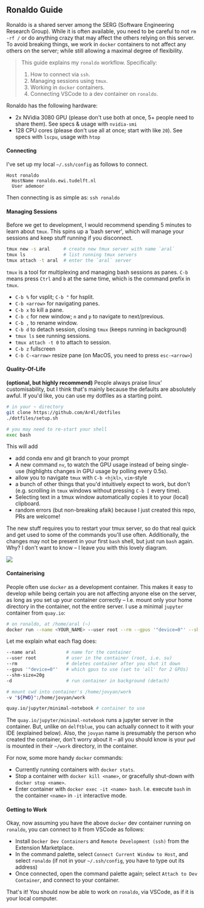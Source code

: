 ## Ronaldo Guide
Ronaldo is a shared server among the SERG (Software Engineering Research Group). While it is often available, you need to be careful to not `rm -rf /` or do anything crazy that may affect the others relying on this server. To avoid breaking things, we work in `docker` containers to not affect any others on the server; while still allowing a maximal degree of flexibility.

> This guide explains my `ronaldo` workflow. Specifically: 
> 1. How to connect via `ssh`. 
> 2. Managing sessions using `tmux`.
> 3. Working in `docker` containers. 
> 4. Connecting VSCode to a dev container on `ronaldo`. 

Ronaldo has the following hardware:
- 2x NVidia 3080 GPU (please don't use both at once, 5+ people need to share them).
  See specs & usage with `nvidia-smi`
- 128 CPU cores (please don't use all at once; start with like `20`).
  See specs with `lscpu`, usage with `htop`

#### Connecting
I've set up my local `~/.ssh/config` as follows to connect.

```
Host ronaldo
  HostName ronaldo.ewi.tudelft.nl
  User ademoor
```

Then connecting is as simple as: `ssh ronaldo`

#### Managing Sessions 
Before we get to development, I would recommend spending 5 minutes to learn about `tmux`. This spins up a 'bash server', which will manage your sessions and keep stuff running if you disconnect. 

```bash
tmux new -s aral     # create new tmux server with name `aral`
tmux ls              # list running tmux servers
tmux attach -t aral  # enter the `aral` server
```

`tmux` is a tool for multiplexing and managing bash sessions as panes. `C-b` means press `Ctrl` and `b` at the same time, which is the command prefix in `tmux`. 
- `C-b %` for vsplit; `C-b "` for hsplit.
- `C-b <arrow>` for navigating panes.
- `C-b x` to kill a pane. 
- `C-b c` for new window; `n` and `p` to navigate to next/previous. 
- `C-b ,` to rename window.
- `C-b d` to detach session, closing `tmux` (keeps running in background)
- `tmux ls` see running sessions. 
- `tmux attach -t 0` to attach to session.
- `C-b z` fullscreen
- `C-b C-<arrow>` resize pane (on MacOS, you need to press `esc-<arrow>`)

#### Quality-Of-Life
**(optional, but highly recommend)** People always praise linux' customisability, but I think that's mainly because the defaults are absolutely awful. If you'd like, you can use my dotfiles as a starting point. 

```bash
# in your ~ directory
git clone https://github.com/Ar4l/dotfiles 
./dotfiles/setup.sh

# you may need to re-start your shell
exec bash 
```

This will add 
- add conda env and git branch to your prompt
- A new command `nv`, to watch the GPU usage instead of being single-use (highlights changes in GPU usage by polling every 0.5s). 
- allow you to navigate `tmux` with `C-b <hjkl>`, `vim`-style
- a bunch of other things that you'd intuitively expect to work, but don't (e.g. scrolling in `tmux` windows without pressing `C-b [` every time). 
- Selecting text in a tmux window automatically copies it to your (local) clipboard. 
- random errors (but non-breaking afaik) because I just created this repo, PRs are welcome!

The new stuff requires you to restart your tmux server, so do that real quick and get used to some of the commands you'll use often. Additionally, the changes may not be present in your first `bash` shell, but just run `bash` again. Why? I don't want to know – I leave you with this lovely diagram. 

![](https://blog.flowblok.id.au/static/images/shell-startup.png)

#### Containerising
People often use `docker` as a development container. This makes it easy to develop while being certain you are not affecting anyone else on the server, as long as you set up your container correctly – I.e. mount only your home directory in the container, not the entire server. I use a minimal `jupyter` container from `quay.io`:

```sh
# on ronaldo, at /home/aral (~)
docker run --name <YOUR_NAME> --user root --rm --gpus '"device=0"' --shm-size=20g -d -v "${PWD}":/home/jovyan/work quay.io/jupyter/minimal-notebook
```

Let me explain what each flag does: 

```sh
--name aral           # name for the container
--user root           # user in the container (root, i.e. su)
--rm                  # deletes container after you shut it down
--gpus '"device=0"'   # which gpus to use (set to 'all' for 2 GPUs)
--shm-size=20g 
-d                    # run container in background (detach)

# mount cwd into container's /home/jovyan/work
-v "${PWD}":/home/jovyan/work 

quay.io/jupyter/minimal-notebook # container to use
```

The `quay.io/jupyter/minimal-notebook` runs a jupyter server in the container. But, unlike on `delftblue`, you can actually connect to it with your IDE (explained below). Also, the `jovyan` name is presumably the person who created the container, don't worry about it – all you should know is your `pwd` is mounted in their `~/work` directory, in the container. 

For now, some more handy `docker` commands:

- Currently running containers with `docker stats`. 
- Stop a container with `docker kill <name>`, or gracefully shut-down with `docker stop <name>`.
- Enter container with `docker exec -it <name> bash`. I.e. execute `bash` in the container `<name>` in `-it` interactive mode. 

#### Getting to Work
Okay, now assuming you have the above `docker` dev container running on `ronaldo`, you can connect to it from VSCode as follows:

- Install `Docker Dev Containers` and `Remote Development (ssh)` from the Extension Marketplace.
- In the command palette, select `Connect Current Window to Host`, and select `ronaldo` (if not in your `~/.ssh/config`, you have to type out its address)
- Once connected, open the command palette again; select `Attach to Dev Container`, and connect to your container. 

That's it! You should now be able to work on `ronaldo`, via VSCode, as if it is your local computer.
